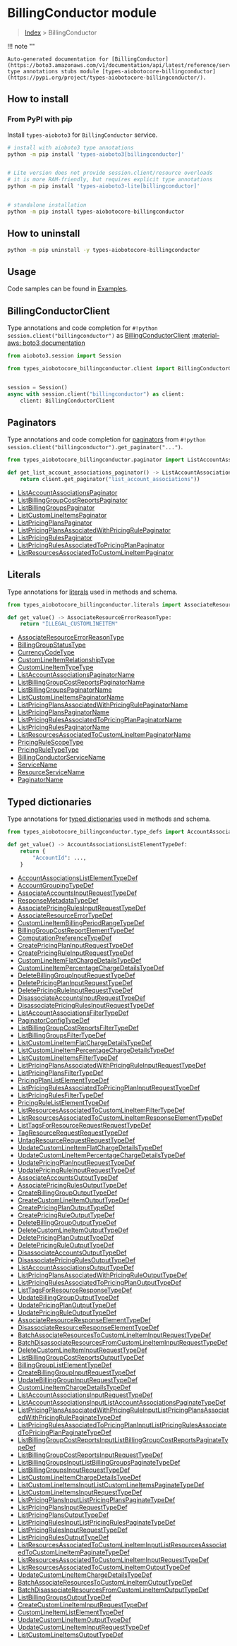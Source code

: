 # BillingConductor module

> [Index](../README.md) > BillingConductor


!!! note ""

    Auto-generated documentation for [BillingConductor](https://boto3.amazonaws.com/v1/documentation/api/latest/reference/services/billingconductor.html#BillingConductor)
    type annotations stubs module [types-aiobotocore-billingconductor](https://pypi.org/project/types-aiobotocore-billingconductor/).

## How to install



### From PyPI with pip

Install `types-aioboto3` for `BillingConductor` service.

```bash
# install with aioboto3 type annotations
python -m pip install 'types-aioboto3[billingconductor]'


# Lite version does not provide session.client/resource overloads
# it is more RAM-friendly, but requires explicit type annotations
python -m pip install 'types-aioboto3-lite[billingconductor]'


# standalone installation
python -m pip install types-aiobotocore-billingconductor
```



## How to uninstall

```bash
python -m pip uninstall -y types-aiobotocore-billingconductor
```

## Usage

Code samples can be found in [Examples](./usage.md).

## BillingConductorClient

Type annotations and code completion for  `#!python session.client("billingconductor")` as [BillingConductorClient](./client.md)
[:material-aws: boto3 documentation](https://boto3.amazonaws.com/v1/documentation/api/latest/reference/services/billingconductor.html#BillingConductor.Client)

```python title="Usage example"
from aioboto3.session import Session

from types_aiobotocore_billingconductor.client import BillingConductorClient


session = Session()
async with session.client("billingconductor") as client:
    client: BillingConductorClient
```


## Paginators

Type annotations and code completion for
[paginators](./paginators.md)
from `#!python session.client("billingconductor").get_paginator("...")`.

```python title="Usage example"
from types_aiobotocore_billingconductor.paginator import ListAccountAssociationsPaginator

def get_list_account_associations_paginator() -> ListAccountAssociationsPaginator:
    return client.get_paginator("list_account_associations"))
```

- [ListAccountAssociationsPaginator](./paginators.md#listaccountassociationspaginator)
- [ListBillingGroupCostReportsPaginator](./paginators.md#listbillinggroupcostreportspaginator)
- [ListBillingGroupsPaginator](./paginators.md#listbillinggroupspaginator)
- [ListCustomLineItemsPaginator](./paginators.md#listcustomlineitemspaginator)
- [ListPricingPlansPaginator](./paginators.md#listpricingplanspaginator)
- [ListPricingPlansAssociatedWithPricingRulePaginator](./paginators.md#listpricingplansassociatedwithpricingrulepaginator)
- [ListPricingRulesPaginator](./paginators.md#listpricingrulespaginator)
- [ListPricingRulesAssociatedToPricingPlanPaginator](./paginators.md#listpricingrulesassociatedtopricingplanpaginator)
- [ListResourcesAssociatedToCustomLineItemPaginator](./paginators.md#listresourcesassociatedtocustomlineitempaginator)








## Literals

Type annotations for [literals](./literals.md) used in methods and schema.

```python title="Usage example"
from types_aiobotocore_billingconductor.literals import AssociateResourceErrorReasonType

def get_value() -> AssociateResourceErrorReasonType:
    return "ILLEGAL_CUSTOMLINEITEM"
```

- [AssociateResourceErrorReasonType](./literals.md#associateresourceerrorreasontype)
- [BillingGroupStatusType](./literals.md#billinggroupstatustype)
- [CurrencyCodeType](./literals.md#currencycodetype)
- [CustomLineItemRelationshipType](./literals.md#customlineitemrelationshiptype)
- [CustomLineItemTypeType](./literals.md#customlineitemtypetype)
- [ListAccountAssociationsPaginatorName](./literals.md#listaccountassociationspaginatorname)
- [ListBillingGroupCostReportsPaginatorName](./literals.md#listbillinggroupcostreportspaginatorname)
- [ListBillingGroupsPaginatorName](./literals.md#listbillinggroupspaginatorname)
- [ListCustomLineItemsPaginatorName](./literals.md#listcustomlineitemspaginatorname)
- [ListPricingPlansAssociatedWithPricingRulePaginatorName](./literals.md#listpricingplansassociatedwithpricingrulepaginatorname)
- [ListPricingPlansPaginatorName](./literals.md#listpricingplanspaginatorname)
- [ListPricingRulesAssociatedToPricingPlanPaginatorName](./literals.md#listpricingrulesassociatedtopricingplanpaginatorname)
- [ListPricingRulesPaginatorName](./literals.md#listpricingrulespaginatorname)
- [ListResourcesAssociatedToCustomLineItemPaginatorName](./literals.md#listresourcesassociatedtocustomlineitempaginatorname)
- [PricingRuleScopeType](./literals.md#pricingrulescopetype)
- [PricingRuleTypeType](./literals.md#pricingruletypetype)
- [BillingConductorServiceName](./literals.md#billingconductorservicename)
- [ServiceName](./literals.md#servicename)
- [ResourceServiceName](./literals.md#resourceservicename)
- [PaginatorName](./literals.md#paginatorname)




## Typed dictionaries

Type annotations for [typed dictionaries](./type_defs.md) used in methods and schema.

```python title="Usage example"
from types_aiobotocore_billingconductor.type_defs import AccountAssociationsListElementTypeDef

def get_value() -> AccountAssociationsListElementTypeDef:
    return {
        "AccountId": ...,
    }
```

- [AccountAssociationsListElementTypeDef](./type_defs.md#accountassociationslistelementtypedef)
- [AccountGroupingTypeDef](./type_defs.md#accountgroupingtypedef)
- [AssociateAccountsInputRequestTypeDef](./type_defs.md#associateaccountsinputrequesttypedef)
- [ResponseMetadataTypeDef](./type_defs.md#responsemetadatatypedef)
- [AssociatePricingRulesInputRequestTypeDef](./type_defs.md#associatepricingrulesinputrequesttypedef)
- [AssociateResourceErrorTypeDef](./type_defs.md#associateresourceerrortypedef)
- [CustomLineItemBillingPeriodRangeTypeDef](./type_defs.md#customlineitembillingperiodrangetypedef)
- [BillingGroupCostReportElementTypeDef](./type_defs.md#billinggroupcostreportelementtypedef)
- [ComputationPreferenceTypeDef](./type_defs.md#computationpreferencetypedef)
- [CreatePricingPlanInputRequestTypeDef](./type_defs.md#createpricingplaninputrequesttypedef)
- [CreatePricingRuleInputRequestTypeDef](./type_defs.md#createpricingruleinputrequesttypedef)
- [CustomLineItemFlatChargeDetailsTypeDef](./type_defs.md#customlineitemflatchargedetailstypedef)
- [CustomLineItemPercentageChargeDetailsTypeDef](./type_defs.md#customlineitempercentagechargedetailstypedef)
- [DeleteBillingGroupInputRequestTypeDef](./type_defs.md#deletebillinggroupinputrequesttypedef)
- [DeletePricingPlanInputRequestTypeDef](./type_defs.md#deletepricingplaninputrequesttypedef)
- [DeletePricingRuleInputRequestTypeDef](./type_defs.md#deletepricingruleinputrequesttypedef)
- [DisassociateAccountsInputRequestTypeDef](./type_defs.md#disassociateaccountsinputrequesttypedef)
- [DisassociatePricingRulesInputRequestTypeDef](./type_defs.md#disassociatepricingrulesinputrequesttypedef)
- [ListAccountAssociationsFilterTypeDef](./type_defs.md#listaccountassociationsfiltertypedef)
- [PaginatorConfigTypeDef](./type_defs.md#paginatorconfigtypedef)
- [ListBillingGroupCostReportsFilterTypeDef](./type_defs.md#listbillinggroupcostreportsfiltertypedef)
- [ListBillingGroupsFilterTypeDef](./type_defs.md#listbillinggroupsfiltertypedef)
- [ListCustomLineItemFlatChargeDetailsTypeDef](./type_defs.md#listcustomlineitemflatchargedetailstypedef)
- [ListCustomLineItemPercentageChargeDetailsTypeDef](./type_defs.md#listcustomlineitempercentagechargedetailstypedef)
- [ListCustomLineItemsFilterTypeDef](./type_defs.md#listcustomlineitemsfiltertypedef)
- [ListPricingPlansAssociatedWithPricingRuleInputRequestTypeDef](./type_defs.md#listpricingplansassociatedwithpricingruleinputrequesttypedef)
- [ListPricingPlansFilterTypeDef](./type_defs.md#listpricingplansfiltertypedef)
- [PricingPlanListElementTypeDef](./type_defs.md#pricingplanlistelementtypedef)
- [ListPricingRulesAssociatedToPricingPlanInputRequestTypeDef](./type_defs.md#listpricingrulesassociatedtopricingplaninputrequesttypedef)
- [ListPricingRulesFilterTypeDef](./type_defs.md#listpricingrulesfiltertypedef)
- [PricingRuleListElementTypeDef](./type_defs.md#pricingrulelistelementtypedef)
- [ListResourcesAssociatedToCustomLineItemFilterTypeDef](./type_defs.md#listresourcesassociatedtocustomlineitemfiltertypedef)
- [ListResourcesAssociatedToCustomLineItemResponseElementTypeDef](./type_defs.md#listresourcesassociatedtocustomlineitemresponseelementtypedef)
- [ListTagsForResourceRequestRequestTypeDef](./type_defs.md#listtagsforresourcerequestrequesttypedef)
- [TagResourceRequestRequestTypeDef](./type_defs.md#tagresourcerequestrequesttypedef)
- [UntagResourceRequestRequestTypeDef](./type_defs.md#untagresourcerequestrequesttypedef)
- [UpdateCustomLineItemFlatChargeDetailsTypeDef](./type_defs.md#updatecustomlineitemflatchargedetailstypedef)
- [UpdateCustomLineItemPercentageChargeDetailsTypeDef](./type_defs.md#updatecustomlineitempercentagechargedetailstypedef)
- [UpdatePricingPlanInputRequestTypeDef](./type_defs.md#updatepricingplaninputrequesttypedef)
- [UpdatePricingRuleInputRequestTypeDef](./type_defs.md#updatepricingruleinputrequesttypedef)
- [AssociateAccountsOutputTypeDef](./type_defs.md#associateaccountsoutputtypedef)
- [AssociatePricingRulesOutputTypeDef](./type_defs.md#associatepricingrulesoutputtypedef)
- [CreateBillingGroupOutputTypeDef](./type_defs.md#createbillinggroupoutputtypedef)
- [CreateCustomLineItemOutputTypeDef](./type_defs.md#createcustomlineitemoutputtypedef)
- [CreatePricingPlanOutputTypeDef](./type_defs.md#createpricingplanoutputtypedef)
- [CreatePricingRuleOutputTypeDef](./type_defs.md#createpricingruleoutputtypedef)
- [DeleteBillingGroupOutputTypeDef](./type_defs.md#deletebillinggroupoutputtypedef)
- [DeleteCustomLineItemOutputTypeDef](./type_defs.md#deletecustomlineitemoutputtypedef)
- [DeletePricingPlanOutputTypeDef](./type_defs.md#deletepricingplanoutputtypedef)
- [DeletePricingRuleOutputTypeDef](./type_defs.md#deletepricingruleoutputtypedef)
- [DisassociateAccountsOutputTypeDef](./type_defs.md#disassociateaccountsoutputtypedef)
- [DisassociatePricingRulesOutputTypeDef](./type_defs.md#disassociatepricingrulesoutputtypedef)
- [ListAccountAssociationsOutputTypeDef](./type_defs.md#listaccountassociationsoutputtypedef)
- [ListPricingPlansAssociatedWithPricingRuleOutputTypeDef](./type_defs.md#listpricingplansassociatedwithpricingruleoutputtypedef)
- [ListPricingRulesAssociatedToPricingPlanOutputTypeDef](./type_defs.md#listpricingrulesassociatedtopricingplanoutputtypedef)
- [ListTagsForResourceResponseTypeDef](./type_defs.md#listtagsforresourceresponsetypedef)
- [UpdateBillingGroupOutputTypeDef](./type_defs.md#updatebillinggroupoutputtypedef)
- [UpdatePricingPlanOutputTypeDef](./type_defs.md#updatepricingplanoutputtypedef)
- [UpdatePricingRuleOutputTypeDef](./type_defs.md#updatepricingruleoutputtypedef)
- [AssociateResourceResponseElementTypeDef](./type_defs.md#associateresourceresponseelementtypedef)
- [DisassociateResourceResponseElementTypeDef](./type_defs.md#disassociateresourceresponseelementtypedef)
- [BatchAssociateResourcesToCustomLineItemInputRequestTypeDef](./type_defs.md#batchassociateresourcestocustomlineiteminputrequesttypedef)
- [BatchDisassociateResourcesFromCustomLineItemInputRequestTypeDef](./type_defs.md#batchdisassociateresourcesfromcustomlineiteminputrequesttypedef)
- [DeleteCustomLineItemInputRequestTypeDef](./type_defs.md#deletecustomlineiteminputrequesttypedef)
- [ListBillingGroupCostReportsOutputTypeDef](./type_defs.md#listbillinggroupcostreportsoutputtypedef)
- [BillingGroupListElementTypeDef](./type_defs.md#billinggrouplistelementtypedef)
- [CreateBillingGroupInputRequestTypeDef](./type_defs.md#createbillinggroupinputrequesttypedef)
- [UpdateBillingGroupInputRequestTypeDef](./type_defs.md#updatebillinggroupinputrequesttypedef)
- [CustomLineItemChargeDetailsTypeDef](./type_defs.md#customlineitemchargedetailstypedef)
- [ListAccountAssociationsInputRequestTypeDef](./type_defs.md#listaccountassociationsinputrequesttypedef)
- [ListAccountAssociationsInputListAccountAssociationsPaginateTypeDef](./type_defs.md#listaccountassociationsinputlistaccountassociationspaginatetypedef)
- [ListPricingPlansAssociatedWithPricingRuleInputListPricingPlansAssociatedWithPricingRulePaginateTypeDef](./type_defs.md#listpricingplansassociatedwithpricingruleinputlistpricingplansassociatedwithpricingrulepaginatetypedef)
- [ListPricingRulesAssociatedToPricingPlanInputListPricingRulesAssociatedToPricingPlanPaginateTypeDef](./type_defs.md#listpricingrulesassociatedtopricingplaninputlistpricingrulesassociatedtopricingplanpaginatetypedef)
- [ListBillingGroupCostReportsInputListBillingGroupCostReportsPaginateTypeDef](./type_defs.md#listbillinggroupcostreportsinputlistbillinggroupcostreportspaginatetypedef)
- [ListBillingGroupCostReportsInputRequestTypeDef](./type_defs.md#listbillinggroupcostreportsinputrequesttypedef)
- [ListBillingGroupsInputListBillingGroupsPaginateTypeDef](./type_defs.md#listbillinggroupsinputlistbillinggroupspaginatetypedef)
- [ListBillingGroupsInputRequestTypeDef](./type_defs.md#listbillinggroupsinputrequesttypedef)
- [ListCustomLineItemChargeDetailsTypeDef](./type_defs.md#listcustomlineitemchargedetailstypedef)
- [ListCustomLineItemsInputListCustomLineItemsPaginateTypeDef](./type_defs.md#listcustomlineitemsinputlistcustomlineitemspaginatetypedef)
- [ListCustomLineItemsInputRequestTypeDef](./type_defs.md#listcustomlineitemsinputrequesttypedef)
- [ListPricingPlansInputListPricingPlansPaginateTypeDef](./type_defs.md#listpricingplansinputlistpricingplanspaginatetypedef)
- [ListPricingPlansInputRequestTypeDef](./type_defs.md#listpricingplansinputrequesttypedef)
- [ListPricingPlansOutputTypeDef](./type_defs.md#listpricingplansoutputtypedef)
- [ListPricingRulesInputListPricingRulesPaginateTypeDef](./type_defs.md#listpricingrulesinputlistpricingrulespaginatetypedef)
- [ListPricingRulesInputRequestTypeDef](./type_defs.md#listpricingrulesinputrequesttypedef)
- [ListPricingRulesOutputTypeDef](./type_defs.md#listpricingrulesoutputtypedef)
- [ListResourcesAssociatedToCustomLineItemInputListResourcesAssociatedToCustomLineItemPaginateTypeDef](./type_defs.md#listresourcesassociatedtocustomlineiteminputlistresourcesassociatedtocustomlineitempaginatetypedef)
- [ListResourcesAssociatedToCustomLineItemInputRequestTypeDef](./type_defs.md#listresourcesassociatedtocustomlineiteminputrequesttypedef)
- [ListResourcesAssociatedToCustomLineItemOutputTypeDef](./type_defs.md#listresourcesassociatedtocustomlineitemoutputtypedef)
- [UpdateCustomLineItemChargeDetailsTypeDef](./type_defs.md#updatecustomlineitemchargedetailstypedef)
- [BatchAssociateResourcesToCustomLineItemOutputTypeDef](./type_defs.md#batchassociateresourcestocustomlineitemoutputtypedef)
- [BatchDisassociateResourcesFromCustomLineItemOutputTypeDef](./type_defs.md#batchdisassociateresourcesfromcustomlineitemoutputtypedef)
- [ListBillingGroupsOutputTypeDef](./type_defs.md#listbillinggroupsoutputtypedef)
- [CreateCustomLineItemInputRequestTypeDef](./type_defs.md#createcustomlineiteminputrequesttypedef)
- [CustomLineItemListElementTypeDef](./type_defs.md#customlineitemlistelementtypedef)
- [UpdateCustomLineItemOutputTypeDef](./type_defs.md#updatecustomlineitemoutputtypedef)
- [UpdateCustomLineItemInputRequestTypeDef](./type_defs.md#updatecustomlineiteminputrequesttypedef)
- [ListCustomLineItemsOutputTypeDef](./type_defs.md#listcustomlineitemsoutputtypedef)

